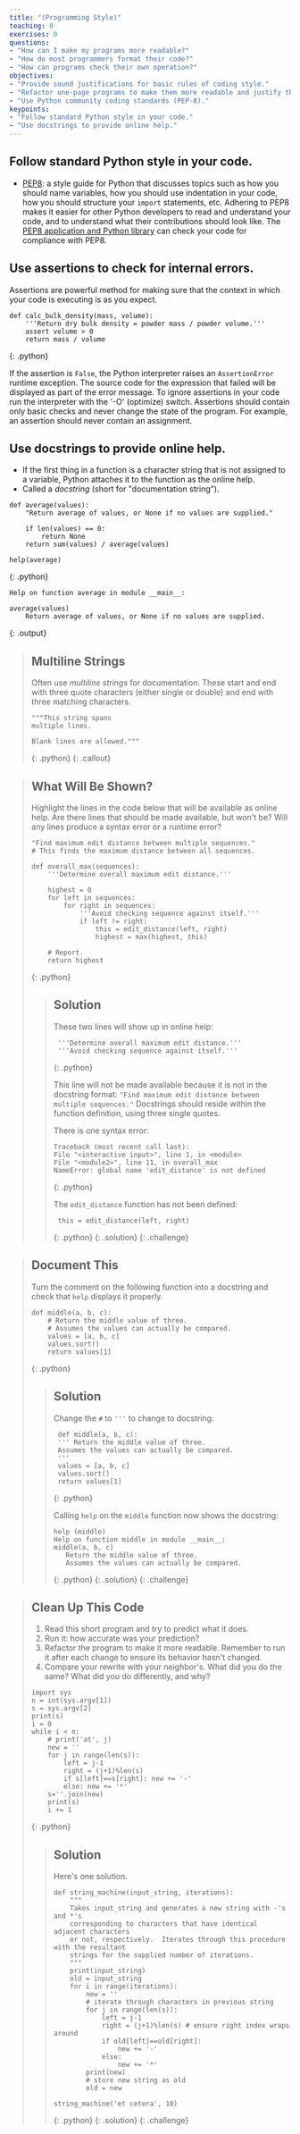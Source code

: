 ```yaml
---
title: "(Programming Style)"
teaching: 0
exercises: 0
questions:
- "How can I make my programs more readable?"
- "How do most programmers format their code?"
- "How can programs check their own operation?"
objectives:
- "Provide sound justifications for basic rules of coding style."
- "Refactor one-page programs to make them more readable and justify the changes."
- "Use Python community coding standards (PEP-8)."
keypoints:
- "Follow standard Python style in your code."
- "Use docstrings to provide online help."
---
```

## Follow standard Python style in your code.

*   [PEP8](https://www.python.org/dev/peps/pep-0008):
    a style guide for Python that discusses topics such as how you should name variables,
    how you should use indentation in your code,
    how you should structure your `import` statements,
    etc.
    Adhering to PEP8 makes it easier for other Python developers to read and understand your code,
    and to understand what their contributions should look like.
    The [PEP8 application and Python library](https://pypi.org/project/pep8/)
    can check your code for compliance with PEP8.

## Use assertions to check for internal errors.

Assertions are powerful method for making sure that the context in which your code is executing is as you expect.

~~~
def calc_bulk_density(mass, volume):
    '''Return dry bulk density = powder mass / powder volume.'''
    assert volume > 0
    return mass / volume
~~~
{: .python}

If the assertion is `False`, the Python interpreter raises an `AssertionError` runtime exception. The source code for the expression that failed will be displayed as part of the error message. To ignore assertions in your code run the interpreter with the '-O' (optimize) switch. Assertions should contain only basic checks and never change the state of the program. For example, an assertion should never contain an assignment.

## Use docstrings to provide online help.

*   If the first thing in a function is a character string
    that is not assigned to a variable,
    Python attaches it to the function as the online help.
*   Called a *docstring* (short for "documentation string").

~~~
def average(values):
    "Return average of values, or None if no values are supplied."

    if len(values) == 0:
        return None
    return sum(values) / average(values)

help(average)
~~~
{: .python}
~~~
Help on function average in module __main__:

average(values)
    Return average of values, or None if no values are supplied.
~~~
{: .output}

> ## Multiline Strings
>
> Often use *multiline strings* for documentation.
> These start and end with three quote characters (either single or double)
> and end with three matching characters.
>
> ~~~
> """This string spans
> multiple lines.
>
> Blank lines are allowed."""
> ~~~
> {: .python}
{: .callout}

> ## What Will Be Shown?
>
> Highlight the lines in the code below that will be available as online help.
> Are there lines that should be made available, but won't be?
> Will any lines produce a syntax error or a runtime error?
>
> ~~~
> "Find maximum edit distance between multiple sequences."
> # This finds the maximum distance between all sequences.
>
> def overall_max(sequences):
>     '''Determine overall maximum edit distance.'''
>
>     highest = 0
>     for left in sequences:
>         for right in sequences:
>             '''Avoid checking sequence against itself.'''
>             if left != right:
>                 this = edit_distance(left, right)
>                 highest = max(highest, this)
>
>     # Report.
>     return highest
> ~~~
> {: .python}
> >
> > ## Solution
> >
> > These two lines will show up in online help:
> >
> > ~~~
> >  '''Determine overall maximum edit distance.'''
> >  '''Avoid checking sequence against itself.'''
> > ~~~
> > {: .python}
> > 
> > This line will not be made available because it is not in the docstring format: `"Find maximum edit distance between multiple sequences."` Docstrings should reside within the function definition, using three single quotes. 
> >
> > 
> > There is one syntax error:
> > ~~~
> > Traceback (most recent call last):
> > File "<interactive input>", line 1, in <module>
> > File "<module2>", line 11, in overall_max
> > NameError: global name 'edit_distance' is not defined
> > ~~~
> > {: .python}   
> >     
> > The `edit_distance` function has not been defined:
> > ~~~    
> >  this = edit_distance(left, right)
> > ~~~
> > {: .python}
> {: .solution}
{: .challenge}

> ## Document This
>
> Turn the comment on the following function into a docstring
> and check that `help` displays it properly.
>
> ~~~
> def middle(a, b, c):
>     # Return the middle value of three.
>     # Assumes the values can actually be compared.
>     values = [a, b, c]
>     values.sort()
>     return values[1]
> ~~~
> {: .python}
> >
> > ## Solution
> >
> > Change the `#` to `'''` to change to docstring:
> >
> > ~~~
> >  def middle(a, b, c):
> >  ''' Return the middle value of three.
> >  Assumes the values can actually be compared.
> >  '''
> >  values = [a, b, c]
> >  values.sort()
> >  return values[1]  
> > ~~~
> > {: .python}
> >
> > Calling `help` on the `middle` function now shows the docstring:
> > ~~~
> > help (middle)
> > Help on function middle in module __main__:
> > middle(a, b, c)
> >    Return the middle value of three.
> >    Assumes the values can actually be compared. 
> > ~~~
> > {: .python}
> {: .solution}
{: .challenge}

> ## Clean Up This Code
>
> 1. Read this short program and try to predict what it does.
> 2. Run it: how accurate was your prediction?
> 3. Refactor the program to make it more readable.
>    Remember to run it after each change to ensure its behavior hasn't changed.
> 4. Compare your rewrite with your neighbor's.
>    What did you do the same?
>    What did you do differently, and why?
>
> ~~~
> import sys
> n = int(sys.argv[1])
> s = sys.argv[2]
> print(s)
> i = 0
> while i < n:
>     # print('at', j)
>     new = ''
>     for j in range(len(s)):
>         left = j-1
>         right = (j+1)%len(s)
>         if s[left]==s[right]: new += '-'
>         else: new += '*'
>     s=''.join(new)
>     print(s)
>     i += 1
> ~~~
> {: .python}
>
> > ## Solution
> >
> > Here's one solution.
> >
> > ~~~
> > def string_machine(input_string, iterations):
> >     """
> >     Takes input_string and generates a new string with -'s and *'s
> >     corresponding to characters that have identical adjacent characters
> >     or not, respectively.  Iterates through this procedure with the resultant
> >     strings for the supplied number of iterations.
> >     """
> >     print(input_string)
> >     old = input_string
> >     for i in range(iterations):
> >         new = ''
> >         # iterate through characters in previous string
> >         for j in range(len(s)):
> >             left = j-1
> >             right = (j+1)%len(s) # ensure right index wraps around
> >             if old[left]==old[right]:
> >                 new += '-'
> >             else:
> >                 new += '*'
> >         print(new)
> >         # store new string as old
> >         old = new
> >
> > string_machine('et cetera', 10)
> > ~~~
> > {: .python}
> {: .solution}
{: .challenge}
